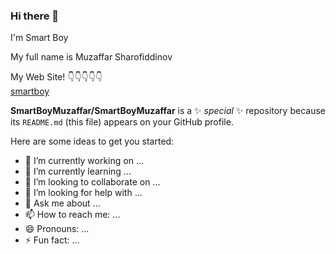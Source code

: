 ### Hi there 👋
I'm Smart Boy

My full name is Muzaffar Sharofiddinov


My Web Site! 👇👇👇👇👇 <br>
<a href="[https://smarrtboymuzaffar.github.io](https://smartboymuzaffar.github.io/)">smartboy</a> 

**SmartBoyMuzaffar/SmartBoyMuzaffar** is a ✨ _special_ ✨ repository because its `README.md` (this file) appears on your GitHub profile.

Here are some ideas to get you started:

- 🔭 I’m currently working on ...
- 🌱 I’m currently learning ...
- 👯 I’m looking to collaborate on ...
- 🤔 I’m looking for help with ...
- 💬 Ask me about ...
- 📫 How to reach me: ...
- 😄 Pronouns: ...
- ⚡ Fun fact: ...
